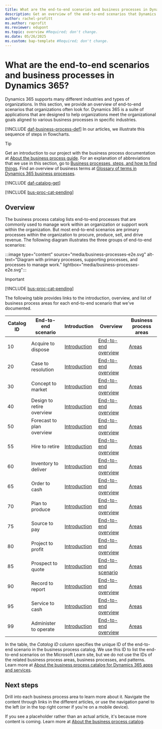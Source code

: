 ```yaml
---
title: What are the end-to-end scenarios and business processes in Dynamics 365?
description: Get an overview of the end-to-end scenarios that Dynamics 365 supports, and which organizations often look for.
author: rachel-profitt
ms.author: raprofit
ms.reviewer: edupont
ms.topic: overview #Required; don't change.
ms.date: 05/26/2025
ms.custom: bap-template #Required; don't change.
---
```


# What are the end-to-end scenarios and business processes in Dynamics 365?

Dynamics 365 supports many different industries and types of organizations. In this section, we provide an overview of end-to-end scenarios that organizations often look for. Dynamics 365 is a suite of applications that are designed to help organizations meet the organizational goals aligned to various business processes in specific industries.  

[!INCLUDE [daf-business-process-def](~/../shared-content/shared/guidance-includes/daf-business-process-def.md)] In our articles, we illustrate this sequence of steps in flowcharts.  

> [!TIP]
> Get an introduction to our project with the business process documentation at [About the business process guide](about.md). For an explanation of abbreviations that we use in this section, go to [Business processes, steps, and how to find things](about-steps-navigation.md). Find an overview of business terms at [Glossary of terms in Dynamics 365 business processes](glossary.md).

[!INCLUDE [daf-catalog-get](../includes/daf-catalog-get.md)]  

[!INCLUDE [bus-proc-cat-pending](../includes/bus-proc-cat-pending.md)]  

## Overview

<!--Find links to each end-to-end scenario and it's related articles at [Overview of business processes in Dynamics 365](index.yml). -->

The business process catalog lists end-to-end processes that are commonly used to manage work within an organization or support work within the organization. But most end-to-end scenarios are primary processes within the organization to procure, produce, sell, and drive revenue. The following diagram illustrates the three groups of end-to-end scenarios:

:::image type="content" source="media/business-processes-e2e.svg" alt-text="Diagram with primary processes, supporting processes, and processes to manage work." lightbox="media/business-processes-e2e.svg":::

> [!IMPORTANT]
> [!INCLUDE [bus-proc-cat-pending](../includes/bus-proc-cat-pending.md)]

The following table provides links to the introduction, overview, and list of business process areas for each end-to-end scenario that we've documented.

|Catalog ID| End-to-end scenario | Introduction | Overview | Business process areas |
|--|--|--|--|--|
|10| Acquire to dispose | [Introduction](acquire-to-dispose-introduction.md) | [End-to-end overview](acquire-to-dispose-overview.md) | [Areas](acquire-to-dispose-areas.md) |
|20| Case to resolution | [Introduction](case-to-resolution-introduction.md) | [End-to-end overview](case-to-resolution-overview.md) | [Areas](case-to-resolution-areas.md) |
|30|Concept to market|[Introduction](concept-to-market-introduction.md)|[End-to-end overview](concept-to-market-overview.md)|[Areas](concept-to-market-areas.md)|
|40| Design to retire overview | [Introduction](design-to-retire-introduction.md) | [End-to-end overview](design-to-retire-overview.md) | [Areas](design-to-retire-areas.md) |
|50| Forecast to plan overview | [Introduction](forecast-to-plan-introduction.md) | [End-to-end overview](forecast-to-plan-overview.md) | [Areas](forecast-to-plan-areas.md) |
|55| Hire to retire | [Introduction](hire-to-retire-introduction.md) | [End-to-end overview](hire-to-retire-overview.md) | [Areas](hire-to-retire-areas.md) |
|60| Inventory to deliver | [Introduction](inventory-to-deliver-introduction.md) | [End-to-end overview](inventory-to-deliver-overview.md) | [Areas](inventory-to-deliver-areas.md) |
|65| Order to cash | [Introduction](order-to-cash-introduction.md) | [End-to-end overview](order-to-cash-overview.md) | [Areas](order-to-cash-areas-overview.md) |
|70| Plan to produce | [Introduction](plan-to-produce-introduction.md) | [End-to-end overview](plan-to-produce-overview.md) | [Areas](plan-to-produce-areas.md) |
|75| Source to pay | [Introduction](source-to-pay-introduction.md) | [End-to-end overview](source-to-pay-overview.md) | [Areas](source-to-pay-areas.md) |
|80| Project to profit | [Introduction](project-to-profit-introduction.md) | [End-to-end overview](project-to-profit-overview.md) | [Areas](project-to-profit-areas.md) |
|85| Prospect to quote | [Introduction](prospect-to-quote-introduction.md) | [End-to-end scenario](prospect-to-quote-overview.md) | [Areas](prospect-to-quote-areas.md) |
|90| Record to report | [Introduction](record-to-report-introduction.md) | [End-to-end overview](record-to-report-overview.md) | [Areas](record-to-report-areas.md) |
|95| Service to cash | [Introduction](service-to-cash-introduction.md) | [End-to-end overview](service-to-cash-areas-overview.md) | [Areas](service-to-cash-areas-overview.md) |
|99|Administer to operate | [Introduction](administer-to-operate-introduction.md) | [End-to-end overview](administer-to-operate-overview.md) | [Areas](administer-to-operate-areas.md) |

In the table, the *Catalog ID* column specifies the unique ID of the end-to-end scenario in the business process catalog. We use this ID to list the end-to-end scenarios on the Microsoft Learn site, but we do not use the IDs of the related business process areas, business processes, and patterns. Learn more at [About the business process catalog for Dynamics 365 apps and services](about.md).  

## Next steps

Drill into each business process area to learn more about it. Navigate the content through links in the different articles, or use the navigation panel to the left (or in the top right corner if you're on a mobile device).  

If you see a placeholder rather than an actual article, it's because more content is coming. Learn more at [About the business process catalog](about.md).  
